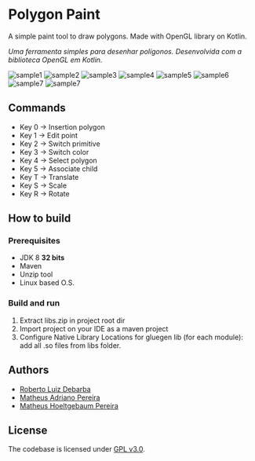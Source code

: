 # Polygon Paint

A simple paint tool to draw polygons. Made with OpenGL library on Kotlin.

*Uma ferramenta simples para desenhar polígonos. Desenvolvida com a biblioteca OpenGL em Kotlin.*

![sample1](https://github.com/robertodebarba/polygon-paint/blob/master/printscreens/1.gif)
![sample2](https://github.com/robertodebarba/polygon-paint/blob/master/printscreens/2.gif)
![sample3](https://github.com/robertodebarba/polygon-paint/blob/master/printscreens/3.gif)
![sample4](https://github.com/robertodebarba/polygon-paint/blob/master/printscreens/4.gif)
![sample5](https://github.com/robertodebarba/polygon-paint/blob/master/printscreens/5.gif)
![sample6](https://github.com/robertodebarba/polygon-paint/blob/master/printscreens/6.gif)
![sample7](https://github.com/robertodebarba/polygon-paint/blob/master/printscreens/7.gif)
![sample7](https://github.com/robertodebarba/polygon-paint/blob/master/printscreens/8.gif)

## Commands

* Key 0 -> Insertion polygon
* Key 1 -> Edit point
* Key 2 -> Switch primitive
* Key 3 -> Switch color
* Key 4 -> Select polygon
* Key 5 -> Associate child
* Key T -> Translate
* Key S -> Scale
* Key R -> Rotate

## How to build

### Prerequisites

* JDK 8 **32 bits**
* Maven
* Unzip tool
* Linux based O.S.

### Build and run

1. Extract libs.zip in project root dir
1. Import project on your IDE as a maven project
1. Configure Native Library Locations for gluegen lib (for each module): add all .so files from libs folder.

## Authors

* [Roberto Luiz Debarba](https://github.com/RobertoDebarba)
* [Matheus Adriano Pereira](https://github.com/Itatakaru)
* [Matheus Hoeltgebaum Pereira](https://github.com/matheushoeltgebaum)

## License

The codebase is licensed under [GPL v3.0](http://www.gnu.org/licenses/gpl-3.0.html).
